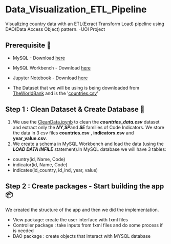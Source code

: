 # Data_Visualization_ETL_Pipeline
Visualizing country data with an ETL(Exract Transform Load) pipeline using DAO(Data Access Object) pattern. -UOI Project

## Prerequisite :wave:

- MySQL - Download [here](https://www.mysql.com)

- MySQL Workbench - Download [here](https://dev.mysql.com/downloads/file/?id=509428) 

- Jupyter Notebook - Download [here](https://jupyter.org/install)

- The Dataset that we will be using is being downloaded from [TheWorldBank](https://data.worldbank.org/) and is the '[countries.csv](https://github.com/Georgemouts/Data_Visualization_ETL_Pipeline/blob/main/countries_data.csv)'

## Step 1 : Clean Dataset & Create Database :memo: 
1. We use the [CleanData.ipynb](https://github.com/Georgemouts/Data_Visualization_ETL_Pipeline/blob/main/CleanData.ipynb) to clean the ***countries_data.csv*** dataset and extract only the ***NY***,***SP***and ***SE***  families of Code Indicators. We store the data in 3 csv files **countries.csv** , **indicators.csv** and **year_value.csv**.
2. We create a schema in MySQL Workbench and load the data (using the ***LOAD DATA INFILE*** statement).In MySQL database we will have 3 tables:
 
  - country(id, Name, Code)
  - indicator(id, Name, Code)
  - indicates(id_country, id_ind, year, value)


## Step 2 : Create packages - Start building the app :package:
We created the structure of the app and then we did the  implementation.

- View package: create the user interface with fxml files
- Controller package : take inputs from fxml files and do some process if is needed
- DAO package : create objects that interact with MYSQL database







